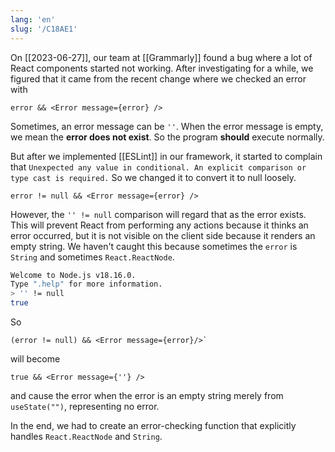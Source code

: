 ```yaml
---
lang: 'en'
slug: '/C18AE1'
---
```


On [[2023-06-27]], our team at [[Grammarly]] found a bug where a lot of React components started not working. After investigating for a while, we figured that it came from the recent change where we checked an error with

```tsx
error && <Error message={error} />
```

Sometimes, an error message can be `''`. When the error message is empty, we mean the **error does not exist**. So the program **should** execute normally.

But after we implemented [[ESLint]] in our framework, it started to complain that `Unexpected any value in conditional. An explicit comparison or type cast is required.` So we changed it to convert it to null loosely.

```tsx
error != null && <Error message={error} />
```

However, the `'' != null` comparison will regard that as the error exists. This will prevent React from performing any actions because it thinks an error occurred, but it is not visible on the client side because it renders an empty string. We haven't caught this because sometimes the `error` is `String` and sometimes `React.ReactNode`.

```bash
Welcome to Node.js v18.16.0.
Type ".help" for more information.
> '' != null
true
```

So

```tsx
(error != null) && <Error message={error}/>`
```

will become

```tsx
true && <Error message={''} />
```

and cause the error when the error is an empty string merely from `useState("")`, representing no error.

In the end, we had to create an error-checking function that explicitly handles `React.ReactNode` and `String`.
